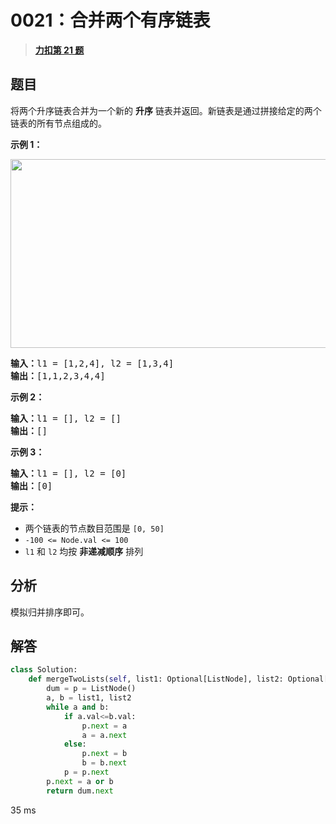 # 0021：合并两个有序链表


> <u>**[力扣第 21 题](https://leetcode.cn/problems/merge-two-sorted-lists/)**</u>

## 题目

<p>将两个升序链表合并为一个新的 <strong>升序</strong> 链表并返回。新链表是通过拼接给定的两个链表的所有节点组成的。 </p>



<p><strong>示例 1：</strong></p>
<img alt="" src="https://assets.leetcode.com/uploads/2020/10/03/merge_ex1.jpg" style="width: 662px; height: 302px;" />
<pre>
<strong>输入：</strong>l1 = [1,2,4], l2 = [1,3,4]
<strong>输出：</strong>[1,1,2,3,4,4]
</pre>

<p><strong>示例 2：</strong></p>

<pre>
<strong>输入：</strong>l1 = [], l2 = []
<strong>输出：</strong>[]
</pre>

<p><strong>示例 3：</strong></p>

<pre>
<strong>输入：</strong>l1 = [], l2 = [0]
<strong>输出：</strong>[0]
</pre>



<p><strong>提示：</strong></p>

<ul>
<li>两个链表的节点数目范围是 <code>[0, 50]</code></li>
<li><code>-100 <= Node.val <= 100</code></li>
<li><code>l1</code> 和 <code>l2</code> 均按 <strong>非递减顺序</strong> 排列</li>
</ul>


## 分析

模拟归并排序即可。

## 解答

```python
class Solution:
    def mergeTwoLists(self, list1: Optional[ListNode], list2: Optional[ListNode]) -> Optional[ListNode]:
        dum = p = ListNode()
        a, b = list1, list2
        while a and b:
            if a.val<=b.val:
                p.next = a
                a = a.next
            else:
                p.next = b
                b = b.next
            p = p.next
        p.next = a or b
        return dum.next
```
35 ms
